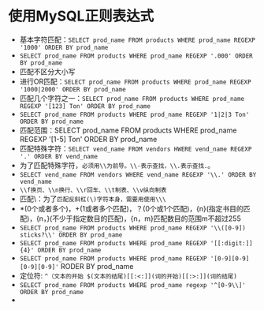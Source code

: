 # 使用MySQL正则表达式

- 基本字符匹配：`SELECT prod_name FROM products WHERE prod_name REGEXP '1000' ORDER BY prod_name`
- `SELECT prod_name FROM products WHERE prod_name REGEXP '.000' ORDER BY prod_name`
- 匹配不区分大小写
- 进行OR匹配：`SELECT prod_name FROM products WHERE prod_name REGEXP '1000|2000' ORDER BY prod_name`
- 匹配几个字符之一：`SELECT prod_name FROM products WHERE prod_name REGEXP '[123] Ton' ORDER BY prod_name`
- `SELECT prod_name FROM products WHERE prod_name REGEXP '1|2|3 Ton' ORDER BY prod_name`
- 匹配范围：SELECT prod_name FROM products WHERE prod_name REGEXP '[1-5] Ton' ORDER BY prod_name
- 匹配特殊字符：`SELECT vend_name FROM vendors HWERE vend_name REGEXP '.' ORDER BY vend_name`
- 为了匹配特殊字符，`必须用\\为前导。\\-表示查找，\\.表示查找.`。
- `SELECT vend_name FROM vendors WHERE vend_name REGEXP '\\.' ORDER BY vend_name`
- `\\f换页、\\n换行、\\r回车、\\t制表、\\v纵向制表`
- 匹配\：为了`匹配反斜杠(\)字符本身，需要用使用\\\`
- *(0个或者多个)，+(1或者多个匹配)，？(0个或1个匹配)，{n}(指定书目的匹配)，{n，}(不少于指定数目的匹配)，{n，m}匹配数目的范围m不超过255
- `SELECT prod_name FROM products WHERE prod_name REGEXP '\\([0-9]) sticks?\\' ORDER BY prod_name`
- `SELECT prod_name FROM products WHERE prod_name REGEXP '[[:digit:]]{4}' ORDER BY prod_name`
- `SELECT prod_name FROM products WHERE prod_name REGEXP '[0-9][0-9][0-9][0-9]'` RODER BY prod_name
- 定位符: `^（文本的开始 $(文本的结尾)[[:<:]](词的开始)[[:>:]](词的结尾)`
- `SELECT prod_name FROM products WHERE prod_name regexp '^[0-9\\]' ORDER BY prod_name`
- 

